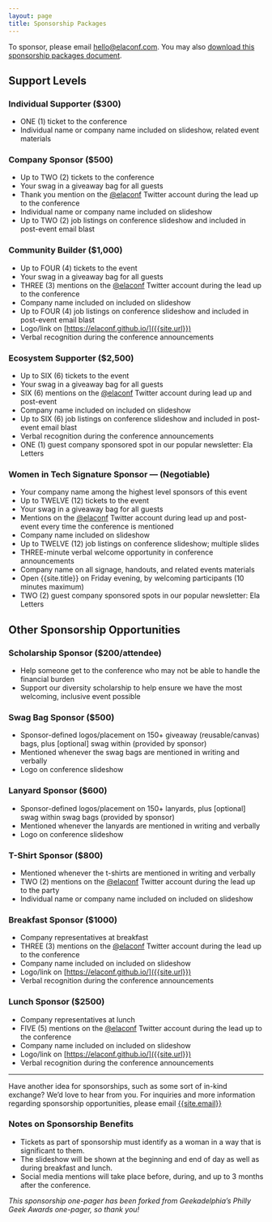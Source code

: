 ```yaml
---
layout: page
title: Sponsorship Packages
---
```

To sponsor, please email [hello@elaconf.com](mailto:hello@elaconf.com). You may also [download this sponsorship packages document](https://docs.google.com/document/u/1/d/1iZqNH1Udl1SvE20GKez7yQfNgMwxKGtz6EzBIxmBVvw/pub).

## Support Levels

### Individual Supporter ($300)

* ONE (1) ticket to the conference
* Individual name or company name included on slideshow, related event materials

### Company Sponsor ($500)

* Up to TWO (2) tickets to the conference
* Your swag in a giveaway bag for all guests
* Thank you mention on the [@elaconf](https://www.twitter.com/{{site.twitter}}) Twitter account during the lead up to the conference
* Individual name or company name included on slideshow
* Up to TWO (2) job listings on conference slideshow and included in post-event email blast

### Community Builder ($1,000)

* Up to FOUR (4) tickets to the event
* Your swag in a giveaway bag for all guests
* THREE (3) mentions on the [@elaconf](https://www.twitter.com/{{site.twitter}}) Twitter account during the lead up to the conference
* Company name included on included on slideshow
* Up to FOUR (4) job listings on conference slideshow and included in post-event email blast
* Logo/link on [https://elaconf.github.io/]({{site.url}})
* Verbal recognition during the conference announcements

### Ecosystem Supporter ($2,500)

* Up to SIX (6) tickets to the event
* Your swag in a giveaway bag for all guests
* SIX (6) mentions on the [@elaconf](https://www.twitter.com/{{site.twitter}}) Twitter account during lead up and post-event
* Company name included on included on slideshow
* Up to SIX (6) job listings on conference slideshow and included in post-event email blast
* Verbal recognition during the conference announcements
* ONE (1) guest company sponsored spot in our popular newsletter: Ela Letters

### Women in Tech Signature Sponsor — (Negotiable)

* Your company name among the highest level sponsors of this event
* Up to TWELVE (12) tickets to the event
* Your swag in a giveaway bag for all guests
* Mentions on the [@elaconf](https://www.twitter.com/{{site.twitter}}) Twitter account during lead up and post-event every time the conference is mentioned
* Company name included on slideshow
* Up to TWELVE (12) job listings on conference slideshow; multiple slides
* THREE-minute verbal welcome opportunity in conference announcements
* Company name on all signage, handouts, and related events materials
* Open {{site.title}} on Friday evening, by welcoming participants (10 minutes maximum)
* TWO (2) guest company sponsored spots in our popular newsletter: Ela Letters

## Other Sponsorship Opportunities

### Scholarship Sponsor ($200/attendee)

* Help someone get to the conference who may not be able to handle the financial burden
* Support our diversity scholarship to help ensure we have the most welcoming, inclusive event possible

### Swag Bag Sponsor ($500)

* Sponsor-defined logos/placement on 150+ giveaway (reusable/canvas) bags, plus [optional] swag within (provided by sponsor)
* Mentioned whenever the swag bags are mentioned in writing and verbally
* Logo on conference slideshow

### Lanyard Sponsor ($600)

* Sponsor-defined logos/placement on 150+ lanyards, plus [optional] swag within swag bags (provided by sponsor)
* Mentioned whenever the lanyards are mentioned in writing and verbally
* Logo on conference slideshow

### T-Shirt Sponsor ($800)

* Mentioned whenever the t-shirts are mentioned in writing and verbally
* TWO (2) mentions on the [@elaconf](https://www.twitter.com/{{site.twitter}}) Twitter account during the lead up to the party
* Individual name or company name included on included on slideshow

### Breakfast Sponsor ($1000)

* Company representatives at breakfast
* THREE (3) mentions on the [@elaconf](https://www.twitter.com/{{site.twitter}}) Twitter account during the lead up to the conference
* Company name included on included on slideshow
* Logo/link on [https://elaconf.github.io/]({{site.url}})
* Verbal recognition during the conference announcements

### Lunch Sponsor ($2500)

* Company representatives at lunch
* FIVE (5) mentions on the [@elaconf](https://www.twitter.com/{{site.twitter}}) Twitter account during the lead up to the conference
* Company name included on included on slideshow
* Logo/link on [https://elaconf.github.io/]({{site.url}})
* Verbal recognition during the conference announcements

---

Have another idea for sponsorships, such as some sort of in-kind exchange? We’d love to hear from you. For inquiries and more information regarding sponsorship opportunities, please email [{{site.email}}](mailto:{{site.email}})

### Notes on Sponsorship Benefits

* Tickets as part of sponsorship must identify as a woman in a way that is significant to them.
* The slideshow will be shown at the beginning and end of day as well as during breakfast and lunch.
* Social media mentions will take place before, during, and up to 3 months after the conference.

*This sponsorship one-pager has been forked from Geekadelphia’s Philly Geek Awards one-pager, so thank you!*
